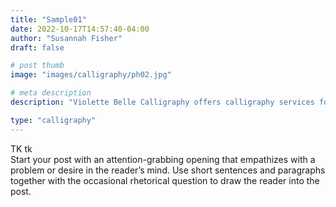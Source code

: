 ```yaml
---
title: "Sample01"
date: 2022-10-17T14:57:40-04:00
author: "Susannah Fisher"
draft: false

# post thumb
image: "images/calligraphy/ph02.jpg"

# meta description
description: "Violette Belle Calligraphy offers calligraphy services for personal stationery, weddings, and other life events."

type: "calligraphy"
---
```


<figcaption>TK tk</figcaption>
Start your post with an attention-grabbing opening that empathizes with a problem or desire in the reader’s mind. Use short sentences and paragraphs together with the occasional rhetorical question to draw the reader into the post. 


